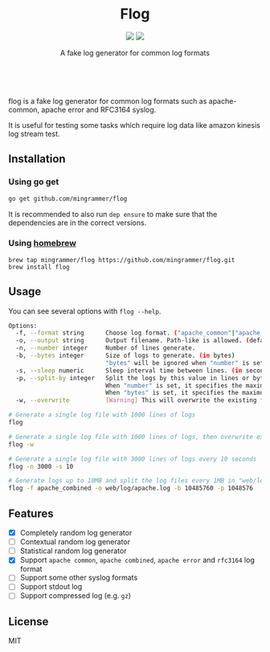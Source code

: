 <br><br>

<h1 align="center">Flog</h1>

<p align="center">
  <a href="/LICENSE"><img src="https://img.shields.io/badge/license-MIT-blue.svg"/></a>
  <a href="https://goreportcard.com/report/github.com/mingrammer/flog"><img src="https://goreportcard.com/badge/github.com/mingrammer/flog"/></a>
</p>

<p align="center">
A fake log generator for common log formats
</p>

<br><br><br>

flog is a fake log generator for common log formats such as apache-common, apache error and RFC3164 syslog.

It is useful for testing some tasks which require log data like amazon kinesis log stream test.

## Installation

### Using go get

```bash
go get github.com/mingrammer/flog
```

It is recommended to also run `dep ensure` to make sure that the dependencies are in the correct versions.

### Using [homebrew](https://brew.sh)

```
brew tap mingrammer/flog https://github.com/mingrammer/flog.git
brew install flog
```

## Usage

You can see several options with `flog --help`.

```bash
Options:
  -f, --format string      Choose log format. ("apache_common"|"apache_combined"|"apache_error"|"rfc3164") (default "apache_common")
  -o, --output string      Output filename. Path-like is allowed. (default "generated.log")
  -n, --number integer     Number of lines generate.
  -b, --bytes integer      Size of logs to generate. (in bytes)
                           "bytes" will be ignored when "number" is set.
  -s, --sleep numeric      Sleep interval time between lines. (in seconds)
  -p, --split-by integer   Split the logs by this value in lines or bytes.
                           When "number" is set, it specifies the maximum number of lines for a log file.
                           When "bytes" is set, it specifies the maximum size of a log file.
  -w, --overwrite          [Warning] This will overwrite the existing file with new created logs.
```

```bash
# Generate a single log file with 1000 lines of logs
flog

# Generate a single log file with 1000 lines of logs, then overwrite existing log file
flog -w

# Generate a single log file with 3000 lines of logs every 10 seconds
flog -n 3000 -s 10

# Generate logs up to 10MB and split the log files every 1MB in "web/log/apache.log" path with apache combined format
flog -f apache_combined -o web/log/apache.log -b 10485760 -p 1048576
```

## Features

* [X] Completely random log generator
* [ ] Contextual random log generator
* [ ] Statistical random log generator
* [x] Support `apache common`, `apache combined`, `apache error` and `rfc3164` log format
* [ ] Support some other syslog formats
* [ ] Support stdout log
* [ ] Support compressed log (e.g. `gz`)

## License

MIT

